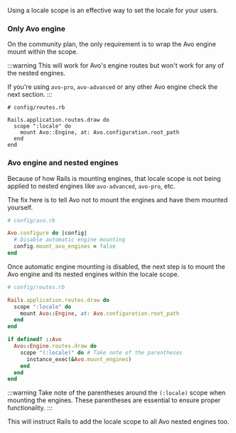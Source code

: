 Using a locale scope is an effective way to set the locale for your users.

### Only Avo engine

On the community plan, the only requirement is to wrap the Avo engine mount within the scope.

:::warning
This will work for Avo's engine routes but won't work for any of the nested engines.

If you're using `avo-pro`, `avo-advanced` or any other Avo engine check the next section.
:::

```ruby{4-6}
# config/routes.rb

Rails.application.routes.draw do
  scope ":locale" do
    mount Avo::Engine, at: Avo.configuration.root_path
  end
end
```

### Avo engine and nested engines

Because of how Rails is mounting engines, that locale scope is not being applied to nested engines like `avo-advanced`, `avo-pro`, etc.

The fix here is to tell Avo not to mount the engines and have them mounted yourself.

```ruby {5}
# config/avo.rb

Avo.configure do |config|
  # Disable automatic engine mounting
  config.mount_avo_engines = false
end
```

Once automatic engine mounting is disabled, the next step is to mount the Avo engine and its nested engines within the locale scope.

```ruby {4-6,9-15}
# config/routes.rb

Rails.application.routes.draw do
  scope ":locale" do
    mount Avo::Engine, at: Avo.configuration.root_path
  end
end

if defined? ::Avo
  Avo::Engine.routes.draw do
    scope "(:locale)" do # Take note of the parentheses
      instance_exec(&Avo.mount_engines)
    end
  end
end
```

:::warning
Take note of the parentheses around the `(:locale)` scope when mounting the engines. These parentheses are essential to ensure proper functionality.
:::

This will instruct Rails to add the locale scope to all Avo nested engines too.

